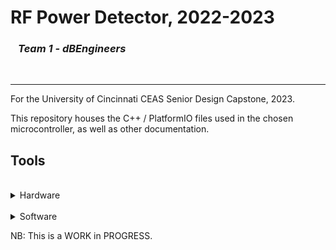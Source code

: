 <h1> RF Power Detector, 2022-2023 </h1>
<h3> &ensp; <i>Team 1 - dBEngineers</i> </h3>
<br>

- - - -

For the University of Cincinnati CEAS Senior Design Capstone, 2023.

This repository houses the C++ / PlatformIO files used in the chosen microcontroller, as well as other documentation.

## Tools
<br>
<details>
<summary>Hardware</summary>
<ul>
	<li>
		Teensy 4.1
		<ul>
			<li>8MB PSRAM addon</li>
			<li>16MB NOR Flash (Planned)</li>
		</ul>
	</li>
	<li>AD8364A - Power Analyzer IC</li>
	<li>MCP33151 - 14-bit ADC</li>
</ul>
</details>

<br>
<details>
<summary>Software</summary>
<ul>
	<li>Visual Studio Code</li>
	<li>PlatformIO</li>
</ul>
</details>

NB: This is a WORK in PROGRESS.
